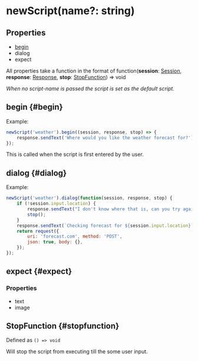 # newScript(name?: string)
## Properties
* [begin](#begin)
* dialog
* expect

All properties take a function in the format of
function(**session**: [Session](/api/session.md), **response**: [Response](/api/response.md), **stop**: [StopFunction](#stopfunction)) => void

_When no script-name is passed the script is set as the default script._

## begin {#begin}
Example:
```typescript
newScript('weather').begin((session, response, stop) => {
    response.sendText('Where would you like the weather forecast for?');
});
```
This is called when the script is first entered by the user.

## dialog {#dialog}
Example:
```javascript
newScript('weather').dialog(function(session, response, stop) {
    if (!session.input.location) {
        response.sendText("I don't know where that is, can you try again?");
        stop();
    }
    response.sendText(`Checking forecast for ${session.input.location}`);
    return request({
        uri: 'forecast.com', method: 'POST',
        json: true, body: {},
    });
});
```

## expect {#expect}
### Properties
* text
* image

## StopFunction {#stopfunction}
Defined as `() => void`

Will stop the script from executing till the some user input.